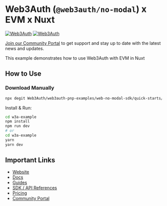 # Web3Auth (`@web3auth/no-modal`) x EVM x Nuxt

[![Web3Auth](https://img.shields.io/badge/Web3Auth-SDK-blue)](https://web3auth.io/docs/sdk/pnp/web/no-modal)
[![Web3Auth](https://img.shields.io/badge/Web3Auth-Community-cyan)](https://community.web3auth.io)

[Join our Community Portal](https://community.web3auth.io/) to get support and stay up to date with the latest news and updates.

This example demonstrates how to use Web3Auth with EVM in Nuxt

## How to Use

### Download Manually

```bash
npx degit Web3Auth/web3auth-pnp-examples/web-no-modal-sdk/quick-starts/nuxt-no-modal-quick-start w3a-example
```

Install & Run:

```bash
cd w3a-example
npm install
npm run dev
# or
cd w3a-example
yarn
yarn dev
```

## Important Links

- [Website](https://web3auth.io)
- [Docs](https://web3auth.io/docs)
- [Guides](https://web3auth.io/docs/content-hub?type=guides)
- [SDK / API References](https://web3auth.io/docs/sdk)
- [Pricing](https://web3auth.io/pricing.html)
- [Community Portal](https://community.web3auth.io)

